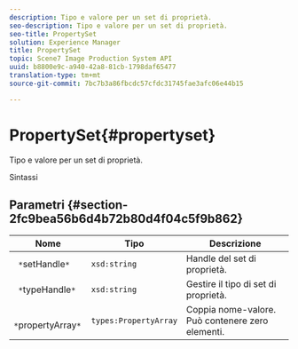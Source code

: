 ```yaml
---
description: Tipo e valore per un set di proprietà.
seo-description: Tipo e valore per un set di proprietà.
seo-title: PropertySet
solution: Experience Manager
title: PropertySet
topic: Scene7 Image Production System API
uuid: b8800e9c-a940-42a8-81cb-1798daf65477
translation-type: tm+mt
source-git-commit: 7bc7b3a86fbcdc57cfdc31745fae3afc06e44b15

---
```



# PropertySet{#propertyset}

Tipo e valore per un set di proprietà.

Sintassi

## Parametri {#section-2fc9bea56b6d4b72b80d4f04c5f9b862}

| Nome | Tipo | Descrizione |
|---|---|---|
| ` *`setHandle`*` | `xsd:string` | Handle del set di proprietà. |
| ` *`typeHandle`*` | `xsd:string` | Gestire il tipo di set di proprietà. |
| ` *`propertyArray`*` | `types:PropertyArray` | Coppia nome-valore. Può contenere zero elementi. |

